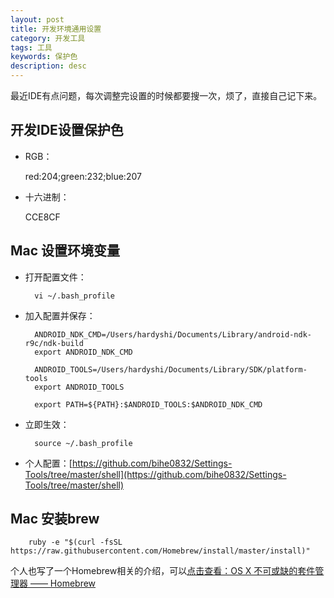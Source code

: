 ```yaml
---
layout: post
title: 开发环境通用设置
category: 开发工具
tags: 工具
keywords: 保护色
description: desc
---
```


最近IDE有点问题，每次调整完设置的时候都要搜一次，烦了，直接自己记下来。

## 开发IDE设置保护色


- RGB：
	
	red:204;green:232;blue:207

- 十六进制：
	
	CCE8CF
	
## Mac 设置环境变量

- 打开配置文件：
		
		vi ~/.bash_profile
		
- 加入配置并保存：
	
		ANDROID_NDK_CMD=/Users/hardyshi/Documents/Library/android-ndk-r9c/ndk-build
		export ANDROID_NDK_CMD

		ANDROID_TOOLS=/Users/hardyshi/Documents/Library/SDK/platform-tools
		export ANDROID_TOOLS

		export PATH=${PATH}:$ANDROID_TOOLS:$ANDROID_NDK_CMD

- 立即生效：

		source ~/.bash_profile

- 个人配置：[https://github.com/bihe0832/Settings-Tools/tree/master/shell](https://github.com/bihe0832/Settings-Tools/tree/master/shell)

## Mac 安装brew

		ruby -e "$(curl -fsSL https://raw.githubusercontent.com/Homebrew/install/master/install)"

个人也写了一个Homebrew相关的介绍，可以[点击查看：OS X 不可或缺的套件管理器 —— Homebrew](https://blog.bihe0832.com/Homebrew.html)
